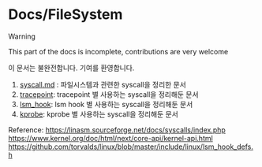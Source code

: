 # Docs/FileSystem

> [!WARNING]
> This part of the docs is incomplete, contributions are very welcome
>
> 이 문서는 불완전합니다. 기여를 환영합니다.

1. [syscall.md](./syscall.md) : 파일시스템과 관련한 syscall을 정리한 문서
2. [tracepoint](./tracepoint.md): tracepoint 별 사용하는 syscall을 정리해둔 문서
3. [lsm_hook](./lsm_hook.md): lsm hook 별 사용하는 syscall을 정리해둔 문서
4. [kprobe](./kprobe.md): kprobe 별 사용하는 syscall을 정리해둔 문서

Reference:
https://linasm.sourceforge.net/docs/syscalls/index.php
https://www.kernel.org/doc/html/next/core-api/kernel-api.html
https://github.com/torvalds/linux/blob/master/include/linux/lsm_hook_defs.h
